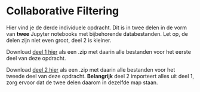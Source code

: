 # Collaborative Filtering

Hier vind je de derde individuele opdracht. Dit is in twee delen in de vorm van __twee__ Jupyter notebooks met bijbehorende databestanden. Let op, de delen zijn niet even groot, deel 2 is kleiner.

Download [deel 1 hier](https://ci.mprog.nl/course/assignments/3%20collaborative%20filtering/collaborative_filtering_1.zip) als een .zip met daarin alle bestanden voor het eerste deel van deze opdracht.

Download [deel 2 hier](https://ci.mprog.nl/course/assignments/3%20collaborative%20filtering/collaborative_filtering_2.zip) als een .zip met daarin alle bestanden voor het tweede deel van deze opdracht. **Belangrijk** deel 2 importeert alles uit deel 1, zorg ervoor dat de twee delen daarom in dezelfde map staan.
